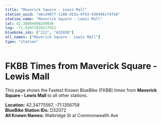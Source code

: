 ```yaml
---
title: "Maverick Square - Lewis Mall"
station_uuid: "a6ce9077-1180-d15a-8f63-93b946c74fe6"
station_name: "Maverick Square - Lewis Mall"
lat: 42.36884408289836
lng: -71.03977829217911
bluebike_ids: ["212", "A32030"]
all_names: ["Maverick Square - Lewis Mall"]
type: "station"
---
```


# FKBB Times from Maverick Square - Lewis Mall

This page shows the Fastest Known BlueBike (FKBB) times from **Maverick Square - Lewis Mall** to all other stations.

**Location:** 42.34775567, -71.1356758  
**BlueBike Station IDs:** D32072  
**All Known Names:** Walbridge St at Commonwealth Ave

